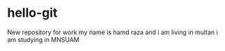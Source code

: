 # hello-git
New repository for work
my name is hamd raza and i am living in multan
i am studying in MNSUAM
